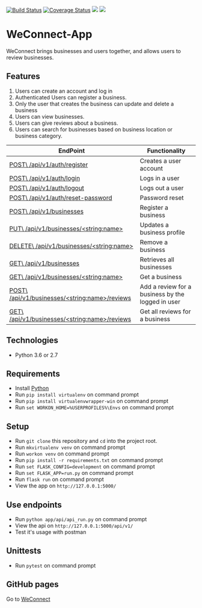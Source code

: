 [![Build Status](https://travis-ci.org/Rwothoromo/WeConnect-App.svg?branch=master)](https://travis-ci.org/Rwothoromo/WeConnect-App)
[![Coverage Status](https://coveralls.io/repos/github/Rwothoromo/WeConnect-App/badge.svg?branch=master)](https://coveralls.io/github/Rwothoromo/WeConnect-App?branch=master)
<a href="https://codeclimate.com/github/codeclimate/codeclimate/maintainability"><img src="https://api.codeclimate.com/v1/badges/a99a88d28ad37a79dbf6/maintainability" /></a>
<a href="https://codeclimate.com/github/codeclimate/codeclimate/test_coverage"><img src="https://api.codeclimate.com/v1/badges/a99a88d28ad37a79dbf6/test_coverage" /></a>

# WeConnect-App

WeConnect brings businesses and users together, and allows users to review businesses.

## Features

1. Users can create an account and log in
2. Authenticated Users can register a business.
3. Only the user that creates the business can update and delete a business
4. Users can view businesses.
5. Users can give reviews about a business.
6. Users can search for businesses based on business location or business category.

| EndPoint                                              | Functionality                                    |
| ----------------------------------------------------- | ------------------------------------------------ |
| [POST\   /api/v1/auth/register](#)                    | Creates a user account                           |
| [POST\   /api/v1/auth/login](#)                       | Logs in a user                                   |
| [POST\   /api/v1/auth/logout](#)                      | Logs out a user                                  |
| [POST\   /api/v1/auth/reset-password](#)              | Password reset                                   |
| [POST\   /api/v1/businesses](#)                       | Register a business                              |
| [PUT\    /api/v1/businesses/\<string:name>](#)        | Updates a business profile                       |
| [DELETE\ /api/v1/businesses/\<string:name>](#)        | Remove a business                                |
| [GET\    /api/v1/businesses](#)                       | Retrieves all businesses                         |
| [GET\    /api/v1/businesses/\<string:name>](#)        | Get a business                                   |
| [POST\   /api/v1/businesses/\<string:name>/reviews](#)| Add a review for a business by the logged in user|
| [GET\    /api/v1/businesses/\<string:name>/reviews](#)| Get all reviews for a business                   |

## Technologies

* Python 3.6 or 2.7

## Requirements

* Install [Python](https://www.python.org/downloads/)
* Run `pip install virtualenv` on command prompt
* Run `pip install virtualenvwrapper-win` on command prompt
* Run `set WORKON_HOME=%USERPROFILES%\Envs` on command prompt

## Setup

* Run `git clone` this repository and `cd` into the project root.
* Run `mkvirtualenv venv` on command prompt
* Run `workon venv` on command prompt
* Run `pip install -r requirements.txt` on command prompt
* Run `set FLASK_CONFIG=development` on command prompt
* Run `set FLASK_APP=run.py` on command prompt
* Run `flask run` on command prompt
* View the app on `http://127.0.0.1:5000/`

## Use endpoints

* Run `python app/api/api_run.py` on command prompt
* View the api on `http://127.0.0.1:5000/api/v1/`
* Test it's usage with postman

## Unittests

* Run `pytest` on command prompt

## GitHub pages

Go to [WeConnect](https://rwothoromo.github.io/WeConnect-App/)
